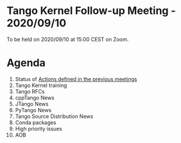 # Tango Kernel Follow-up Meeting - 2020/09/10

To be held on 2020/09/10 at 15:00 CEST on Zoom.

# Agenda
 
 1. Status of [Actions defined in the previous meetings](https://github.com/tango-controls/tango-kernel-followup/blob/master/2020/2020-08-13/Minutes.md#summary-of-remaining-actions)
 2. Tango Kernel training
 3. Tango RFCs
 4. cppTango News
 5. JTango News
 6. PyTango News
 7. Tango Source Distribution News
 8. Conda packages
 9. High priority issues
10. AOB
